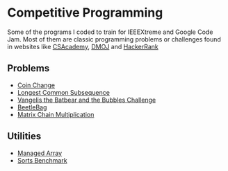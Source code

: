 # Competitive Programming

Some of the programs I coded to train for IEEEXtreme and Google Code Jam.
Most of them are classic programming problems or challenges found in websites like [CSAcademy](csacademy.com), [DMOJ](dmoj.ca) and [HackerRank](hackerrank.com)

## Problems

- [Coin Change](https://github.com/AlecBp/competitive-programming/blob/master/CoinChange/src/coinchange/CoinChange.java)
- [Longest Common Subsequence](https://github.com/AlecBp/competitive-programming/blob/master/LongestCommonSubsequence/src/longestcommonsubsequence/LongestCommonSubsequence.java)
- [Vangelis the Batbear and the Bubbles Challenge](https://github.com/AlecBp/competitive-programming/blob/master/VangelisTheBatbearAndTheBubblesChallenge/src/vangelisthebatbearandthebubbleschallenge/VangelisTheBatbearAndTheBubblesChallenge.java)
- [BeetleBag](https://github.com/AlecBp/competitive-programming/blob/master/BeetleBag/src/beetlebag/BeetleBag.java)
- [Matrix Chain Multiplication](https://github.com/AlecBp/competitive-programming/blob/master/MatrixChainMultiplication/src/matrixchainmultiplication/MatrixChainMultiplication.java)

## Utilities
- [Managed Array](https://github.com/AlecBp/competitive-programming/blob/master/ManagedArray/src/managedarray/ManagedArray.java)
- [Sorts Benchmark](https://github.com/AlecBp/competitive-programming/blob/master/SortsBenchmark/src/sortsbenchmark/SortsBenchmark.java)
